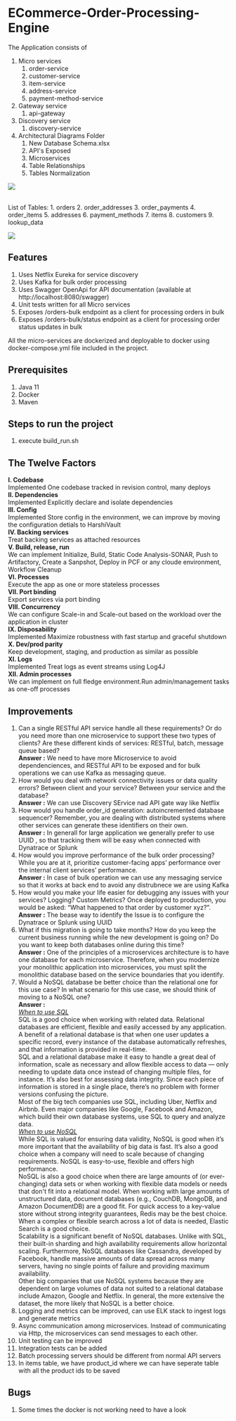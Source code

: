 # ECommerce-Order-Processing-Engine

The Application consists of 
1. Micro services
	1. order-service
	2. customer-service
	3. item-service
	4. address-service
	5. payment-method-service
2. Gateway service
	1. api-gateway
3. Discovery service
	1. discovery-service
4. Architectural Diagrams Folder
	1. New Database Schema.xlsx
	2. API's Exposed
	3. Microservices
	4. Table Relationships
	5. Tables Normalization
	
	
<img
src="https://github.com/prasanthyedithe/ECommerce-Order-Processing-Engine/blob/e9599ef6323e910655a608b1782c07284722244d/Architectural%20Diagrams/Microservices.jpg"
/>

<BR>
List of Tables:
1. orders	
2. order_addresses	
3. order_payments	
4. order_items	
5. addresses	
6. payment_methods	
7. items	
8. customers	
9. lookup_data	

<img
src="https://github.com/prasanthyedithe/ECommerce-Order-Processing-Engine/blob/7e4e172ccca7284da3db7320b4320b20ecdefa8f/Architectural%20Diagrams/Table%20Relationships.jpg"
/>

## Features
1. Uses Netflix Eureka for service discovery
2. Uses Kafka for bulk order processing
3. Uses Swagger OpenApi for API documentation (available at http://localhost:8080/swagger)
4. Unit tests written for all Micro services
5. Exposes /orders-bulk endpoint as a client for processing orders in bulk
6. Exposes /orders-bulk/status endpoint as a client for processing order status updates in bulk

All the micro-services are dockerized and deployable to docker using docker-compose.yml file included in the project.

## Prerequisites

1. Java 11
2. Docker
3. Maven

## Steps to run the project

1. execute build_run.sh

## The Twelve Factors
<B>I. Codebase </B><BR>
	Implemented One codebase tracked in revision control, many deploys<BR>
<B>II. Dependencies </B><BR>
	Implemented Explicitly declare and isolate dependencies<BR>
<B>III. Config </B><BR>
	Implemented Store config in the environment, we can improve by moving the configuration detials to HarshiVault<BR>
<B>IV. Backing services</B><BR>
	Treat backing services as attached resources<BR>
<B>V. Build, release, run </B><BR>
	We can implement Initialize, Build, Static Code Analysis-SONAR, Push to Artifactory, Create a Sanpshot, Deploy in PCF or any cloude environment, Workflow Cleanup<BR>
<B>VI. Processes</B><BR>
	Execute the app as one or more stateless processes<BR>
<B>VII. Port binding</B><BR>
	Export services via port binding<BR>
<B>VIII. Concurrency </B><BR>
	We can configure Scale-in and Scale-out based on the workload over the application in cluster<BR>
<B>IX. Disposability </B><BR>
	Implemented Maximize robustness with fast startup and graceful shutdown<BR>
<B>X. Dev/prod parity </B> <BR>
	Keep development, staging, and production as similar as possible<BR>
<B>XI. Logs </B><BR>
	Implemented Treat logs as event streams using Log4J<BR>
<B>XII. Admin processes </B><BR>
	We can implement on full fledge environment.Run admin/management tasks as one-off processes<BR>


## Improvements

1. Can a single RESTful API service handle all these requirements? Or do you
need more than one microservice to support these two types of clients?
Are these different kinds of services: RESTful, batch, message queue
based?
<BR><B> Answer :</B> We need to have more Microservice to avoid dependenciences, and RESTful API to be exposed and for bulk operations we can use Kafka as messaging queue. 
2. How would you deal with network connectivity issues or data quality
errors? Between client and your service? Between your service and the
database?
<BR><B> Answer :</B> We can use Discovery SErvice nad API gate way like Netflix
3. How would you handle order_id generation: autoincremented database
sequencer? Remember, you are dealing with distributed systems where
other services can generate these identifiers on their own.
<BR><B> Answer :</B> In generall for large application we generally prefer to use UUID , so that tracking them will be easy when connected with Dynatrace or Splunk
4. How would you improve performance of the bulk order processing? While
you are at it, prioritize customer-facing apps’ performance over the
internal client services’ performance.
<BR><B> Answer :</B> In case of bulk operation we can use any messaging service so that it works at back end to avoid any distrubnece we are using Kafka
5. How would you make your life easier for debugging any issues with your
services? Logging? Custom Metrics? Once deployed to production, you
would be asked: “What happened to that order by customer xyz?”.
<BR><B> Answer :</B> The bease way to identify the Issue is to configure the Dynatrace or Splunk using UUID
6. What if this migration is going to take months? How do you keep the
current business running while the new development is going on? Do you
want to keep both databases online during this time?
<BR><B> Answer :</B> One of the principles of a microservices architecture is to have one database for each microservice. Therefore, when you modernize your monolithic application into microservices, you must split the monolithic database based on the service boundaries that you identify. 
7. Would a NoSQL database be better choice than the relational one for this
use case? In what scenario for this use case, we should think of moving to
a NoSQL one?
<BR><B> Answer :</B>
	<BR><ins><I> When to use SQL</I></ins>
<BR> SQL is a good choice when working with related data. Relational databases are efficient, flexible and easily accessed by any application. A benefit of a relational database is that when one user updates a specific record, every instance of the database automatically refreshes, and that information is provided in real-time.<BR> SQL and a relational database make it easy to handle a great deal of information, scale as necessary and allow flexible access to data — only needing to update data once instead of changing multiple files, for instance. It’s also best for assessing data integrity. Since each piece of information is stored in a single place, there’s no problem with former versions confusing the picture.<BR> Most of the big tech companies use SQL, including Uber, Netflix and Airbnb. Even major companies like Google, Facebook and Amazon, which build their own database systems, use SQL to query and analyze data.
	<BR><ins><I>When to use NoSQL</I></ins>
<BR> While SQL is valued for ensuring data validity, NoSQL is good when it’s more important that the availability of big data is fast. It’s also a good choice when a company will need to scale because of changing requirements. NoSQL is easy-to-use, flexible and offers high performance.<BR> NoSQL is also a good choice when there are large amounts of (or ever-changing) data sets or when working with flexible data models or needs that don't fit into a relational model. When working with large amounts of unstructured data, document databases (e.g., CouchDB, MongoDB, and Amazon DocumentDB) are a good fit. For quick access to a key-value store without strong integrity guarantees, Redis may be the best choice. When a complex or flexible search across a lot of data is needed, Elastic Search is a good choice.<BR> Scalability is a significant benefit of NoSQL databases. Unlike with SQL, their built-in sharding and high availability requirements allow horizontal scaling. Furthermore, NoSQL databases like Cassandra, developed by Facebook, handle massive amounts of data spread across many servers, having no single points of failure and providing maximum availability.<BR> Other big companies that use NoSQL systems because they are dependent on large volumes of data not suited to a relational database include Amazon, Google and Netflix. In general, the more extensive the dataset, the more likely that NoSQL is a better choice.
8. Logging and metrics can be improved, can use ELK stack to ingest logs and generate metrics
9. Async communication among microservices. Instead of communicating via Http, the microservices can send messages to each other.
10. Unit testing can be improved
11. Integration tests can be added
12. Batch processing servers should be different from normal API servers
13. In items table, we have product_id where we can have seperate table with all the product ids to be saved

## Bugs

1. Some times the docker is not working need to have a look